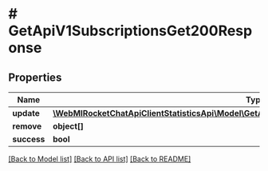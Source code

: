 # # GetApiV1SubscriptionsGet200Response

## Properties

Name | Type | Description | Notes
------------ | ------------- | ------------- | -------------
**update** | [**\WebMIRocketChatApiClientStatisticsApi\Model\GetApiV1SubscriptionsGet200ResponseUpdateInner[]**](GetApiV1SubscriptionsGet200ResponseUpdateInner.md) |  | [optional]
**remove** | **object[]** |  | [optional]
**success** | **bool** |  | [optional]

[[Back to Model list]](../../README.md#models) [[Back to API list]](../../README.md#endpoints) [[Back to README]](../../README.md)
